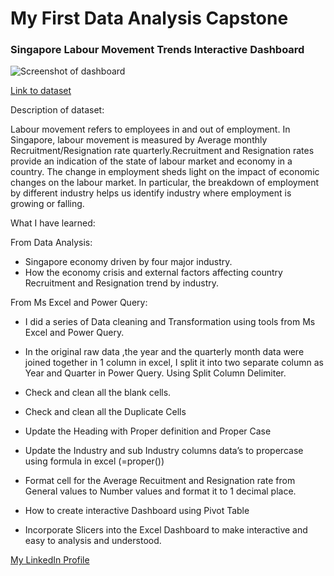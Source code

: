 # My First Data Analysis Capstone

### Singapore Labour Movement Trends Interactive Dashboard

![Screenshot of dashboard](https://i.imgur.com/kM4LLow.jpg)

[Link to dataset](https://www.kaggle.com/datasets/subhamjain/recruitment-resignation-rates-singapore?resource=download)

Description of dataset:

Labour movement refers to employees in and out of employment.  In Singapore, labour movement is measured by Average monthly Recruitment/Resignation rate quarterly.Recruitment and Resignation rates provide an indication of the state of labour market and economy in a country. The change in employment sheds light on the impact of economic changes on the labour market. In particular, the breakdown of employment by different industry helps us identify industry where employment is growing or falling.

What I have learned:

From Data Analysis:

- Singapore economy driven by four major industry.
- How the economy crisis and external factors affecting country Recruitment and Resignation trend by industry.

From Ms Excel and Power Query:

- I did a series of Data cleaning and Transformation using tools from Ms Excel and Power Query.
- In the original raw data ,the year and the quarterly month data were joined together in 1 column in excel, I split it into two separate column as Year and Quarter in Power Query. Using Split Column Delimiter.

- Check and clean all the blank cells.
- Check and clean all the  Duplicate Cells
- Update the Heading with Proper definition and Proper Case
- Update the Industry and sub Industry columns data’s to propercase using formula in excel (=proper())
- Format cell for the Average Recuitment and Resignation rate from General values to Number values and format it to 1 decimal place.
- How to create interactive Dashboard using Pivot Table
- Incorporate Slicers into the Excel Dashboard to make interactive and easy to analysis and understood.

[ My LinkedIn Profile](https://www.linkedin.com/in/sailaja-begum-6b7167259/)
